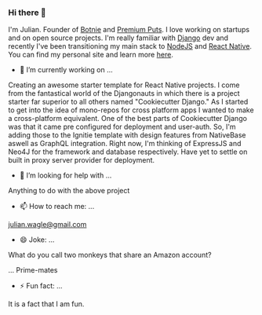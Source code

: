 ### Hi there 👋

I'm Julian. Founder of [Botnie](https://botnie.com) and [Premium Puts](https://premiumputs.com). I love working on startups and on open source projects. I'm really familiar with [Django](https://www.djangoproject.com/) dev and recently I've been transitioning my main stack to [NodeJS](https://nodejs.org/en/) and [React Native](https://reactnative.dev/). You can find my personal site and learn more [here](https://julianwagle.com).


- 🔭 I’m currently working on ...


Creating an awesome starter template for React Native projects. 
I come from the fantastical world of the Djangonauts in which there is a project starter far superior to all others named "Cookiecutter Django." 
As I started to get into the idea of mono-repos for cross platform apps I wanted to make a cross-platform equivalent. One of the best parts of Cookiecutter Django was that it came pre configured for deployment and user-auth. 
So, I'm adding those to the Ignitie template with design features from NativeBase aswell as GraphQL integration. 
Right now, I'm thinking of ExpressJS and Neo4J for the framework and database respectively. 
Have yet to settle on built in proxy server provider for deployment.


- 🤔 I’m looking for help with ...


Anything to do with the above project


- 📫 How to reach me: ...


julian.wagle@gmail.com


- 😄 Joke: ...


What do you call two monkeys that share an Amazon account?

... Prime-mates


- ⚡ Fun fact: ...


It is a fact that I am fun.
